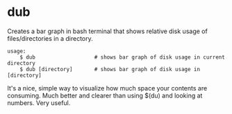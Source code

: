 # dub
Creates a bar graph in bash terminal that shows relative disk usage of files/directories in a directory.

    usage:
        $ dub                   # shows bar graph of disk usage in current directory
        $ dub [directory]       # shows bar graph of disk usage in [directory]

It's a nice, simple way to visualize how much space your contents are consuming.  Much better and clearer than using $(du) and looking at numbers.  Very useful.
